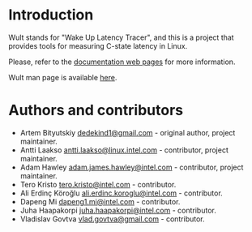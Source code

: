<!--
-*- coding: utf-8 -*-
vim: ts=4 sw=4 tw=100 et ai si

Copyright (C) 2019-2021 Intel, Inc.
SPDX-License-Identifier: BSD-3-Clause

Author: Artem Bityutskiy <artem.bityutskiy@linux.intel.com>
-->

# Introduction

Wult stands for "Wake Up Latency Tracer", and this is a project that provides tools for measuring
C-state latency in Linux.

Please, refer to the [documentation web pages](https://intel.github.io/wult) for more information.

Wult man page is available [here](docs/wult-man.rst).

# Authors and contributors

* Artem Bityutskiy <dedekind1@gmail.com> - original author, project maintainer.
* Antti Laakso <antti.laakso@linux.intel.com> - contributor, project maintainer.
* Adam Hawley <adam.james.hawley@intel.com> - contributor, project maintainer.
* Tero Kristo <tero.kristo@intel.com> - contributor.
* Ali Erdinç Köroğlu <ali.erdinc.koroglu@intel.com> - contributor.
* Dapeng Mi <dapeng1.mi@intel.com> - contributor.
* Juha Haapakorpi <juha.haapakorpi@intel.com> - contributor.
* Vladislav Govtva <vlad.govtva@gmail.com> - contributor.
